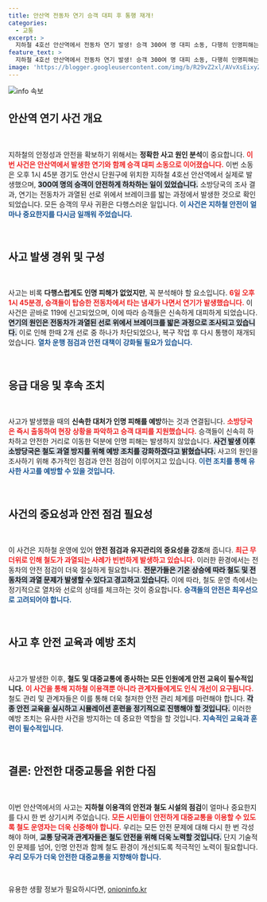 ```yaml
---
title: 안산역 전동차 연기 승객 대피 후 통행 재개!
categories:
  - 교통
excerpt: >
  지하철 4호선 안산역에서 전동차 연기 발생! 승객 300여 명 대피 소동, 다행히 인명피해는 없어. 무더위 속 과열 문제가 원인으로 지목되고, 현재는 모든 선로 통행 재개. 클릭해서 더 많은 정보를 확인하세요!
feature_text: >
  지하철 4호선 안산역에서 전동차 연기 발생! 승객 300여 명 대피 소동, 다행히 인명피해는 없어. 무더위 속 과열 문제가 원인으로 지목되고, 현재는 모든 선로 통행 재개. 클릭해서 더 많은 정보를 확인하세요!
image: 'https://blogger.googleusercontent.com/img/b/R29vZ2xl/AVvXsEixyZcFfHzMRdzZMjFBmAUKJYCLCGyLL1o632UiGVXcaFdKo_bkvkuCioo0uUKlGfBVcT3P84aROyZIXSBEx3Aw5nCQ3pTgDom1WDC4m8eifvWiAmWEEVb4x6G_l8C0QH225ldMjyaFvpxGEBGNO37VmDTDMHGhJPq73UglMfDca1-0aw/s1600/blogspot.png'
---
```


<p><img src="https://blogger.googleusercontent.com/img/b/R29vZ2xl/AVvXsEixyZcFfHzMRdzZMjFBmAUKJYCLCGyLL1o632UiGVXcaFdKo_bkvkuCioo0uUKlGfBVcT3P84aROyZIXSBEx3Aw5nCQ3pTgDom1WDC4m8eifvWiAmWEEVb4x6G_l8C0QH225ldMjyaFvpxGEBGNO37VmDTDMHGhJPq73UglMfDca1-0aw/s1600/blogspot.png" alt="info 속보" /></p>

<h2 data-ke-size="size26">안산역 연기 사건 개요</h2>

<p data-ke-size="size16">&nbsp;</p>

<p>지하철의 안정성과 안전을 확보하기 위해서는 <strong>정확한 사고 원인 분석</strong>이 중요합니다. <b><span style="color: #ee2323;">이번 사건은 안산역에서 발생한 연기와 함께 승객 대피 소동으로 이어졌습니다.</span></b> 이번 소동은 오후 1시 45분 경기도 안산시 단원구에 위치한 지하철 4호선 안산역에서 실제로 발생했으며, <b><span style="background-color: #21538527;">300여 명의 승객이 안전하게 하차하는 일이 있었습니다.</span></b> 소방당국의 조사 결과, 연기는 전동차가 과열된 선로 위에서 브레이크를 밟는 과정에서 발생한 것으로 확인되었습니다. 모든 승객의 무사 귀환은 다행스러운 일입니다. <b><span style="color: #1a5490;">이 사건은 지하철 안전이 얼마나 중요한지를 다시금 일깨워 주었습니다.</span></b></p>

<p data-ke-size="size16">&nbsp;</p>

<h2 data-ke-size="size26">사고 발생 경위 및 구성</h2>

<p data-ke-size="size16">&nbsp;</p>

<p>사고는 비록 <strong>다행스럽게도 인명 피해가 없었지만</strong>, 꼭 분석해야 할 요소입니다. <b><span style="color: #ee2323;">6일 오후 1시 45분경, 승객들이 탑승한 전동차에서 타는 냄새가 나면서 연기가 발생했습니다.</span></b> 이 사건은 곧바로 119에 신고되었으며, 이에 따라 승객들은 신속하게 대피하게 되었습니다. <b><span style="background-color: #21538527;">연기의 원인은 전동차가 과열된 선로 위에서 브레이크를 밟은 과정으로 조사되고 있습니다.</span></b> 이로 인해 한때 2개 선로 중 하나가 차단되었으나, 복구 작업 후 다시 통행이 재개되었습니다. <b><span style="color: #1a5490;">열차 운행 점검과 안전 대책이 강화될 필요가 있습니다.</span></b></p>

<p data-ke-size="size16">&nbsp;</p>

<h2 data-ke-size="size26">응급 대응 및 후속 조치</h2>

<p data-ke-size="size16">&nbsp;</p>

<p>사고가 발생했을 때의 <strong>신속한 대처가 인명 피해를 예방</strong>하는 것과 연결됩니다. <b><span style="color: #ee2323;">소방당국은 즉시 출동하여 현장 상황을 파악하고 승객 대피를 지원했습니다.</span></b> 승객들이 신속히 하차하고 안전한 거리로 이동한 덕분에 인명 피해는 발생하지 않았습니다. <b><span style="background-color: #21538527;">사건 발생 이후 소방당국은 철도 과열 방지를 위해 예방 조치를 강화하겠다고 밝혔습니다.</span></b> 사고의 원인을 조사하기 위해 추가적인 점검과 안전 점검이 이루어지고 있습니다. <b><span style="color: #1a5490;">이런 조치를 통해 유사한 사고를 예방할 수 있을 것입니다.</span></b></p>

<p data-ke-size="size16">&nbsp;</p>

<h2 data-ke-size="size26">사건의 중요성과 안전 점검 필요성</h2>

<p data-ke-size="size16">&nbsp;</p>

<p>이 사건은 지하철 운영에 있어 <strong>안전 점검과 유지관리의 중요성을 강조</strong>해 줍니다. <b><span style="color: #ee2323;">최근 무더위로 인해 철도가 과열되는 사례가 빈번하게 발생하고 있습니다.</span></b> 이러한 환경에서는 전동차의 안전 점검이 더욱 절실하게 필요합니다. <b><span style="background-color: #21538527;">전문가들은 기온 상승에 따라 철도 및 전동차의 과열 문제가 발생할 수 있다고 경고하고 있습니다.</span></b> 이에 따라, 철도 운영 측에서는 정기적으로 열차와 선로의 상태를 체크하는 것이 중요합니다. <b><span style="color: #1a5490;">승객들의 안전은 최우선으로 고려되어야 합니다.</span></b></p>

<p data-ke-size="size16">&nbsp;</p>

<h2 data-ke-size="size26">사고 후 안전 교육과 예방 조치</h2>

<p data-ke-size="size16">&nbsp;</p>

<p>사고가 발생한 이후, <strong>철도 및 대중교통에 종사하는 모든 인원에게 안전 교육이 필수적입니다.</strong> <b><span style="color: #ee2323;">이 사건을 통해 지하철 이용객뿐 아니라 관계자들에게도 인식 개선이 요구됩니다.</span></b> 철도 관리 및 관계자들은 이를 통해 더욱 철저한 안전 관리 체계를 마련해야 합니다. <b><span style="background-color: #21538527;">각종 안전 교육을 실시하고 시뮬레이션 훈련을 정기적으로 진행해야 할 것입니다.</span></b> 이러한 예방 조치는 유사한 사건을 방지하는 데 중요한 역할을 할 것입니다. <b><span style="color: #1a5490;">지속적인 교육과 훈련이 필수적입니다.</span></b></p>

<p data-ke-size="size16">&nbsp;</p>

<h2 data-ke-size="size26">결론: 안전한 대중교통을 위한 다짐</h2>

<p data-ke-size="size16">&nbsp;</p>

<p>이번 안산역에서의 사고는 <strong>지하철 이용객의 안전과 철도 시설의 점검</strong>이 얼마나 중요한지를 다시 한 번 상기시켜 주었습니다. <b><span style="color: #ee2323;">모든 시민들이 안전하게 대중교통을 이용할 수 있도록 철도 운영자는 더욱 신중해야 합니다.</span></b> 우리는 모든 안전 문제에 대해 다시 한 번 각성해야 하며, <b><span style="background-color: #21538527;">교통 당국과 관계자들은 철도 안전을 위해 더욱 노력할 것입니다.</span></b> 단지 기술적인 문제를 넘어, 인명 안전과 함께 철도 환경이 개선되도록 적극적인 노력이 필요합니다. <b><span style="color: #1a5490;">우리 모두가 더욱 안전한 대중교통을 지향해야 합니다.</span></b> </p>

<p data-ke-size="size16">&nbsp;</p>
유용한 생활 정보가 필요하시다면, <a href="https://onioninfo.kr" rel="dofollow">onioninfo.kr</a>


